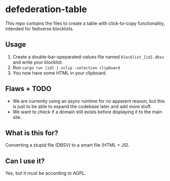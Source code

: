 # defederation-table

This repo contains the files to create a table with click-to-copy 
functionality, intended for fediverse blocklists.

## Usage

1. Create a double-bar-speparated-values file named `blocklist_[id].dbsv` and
   write your blocklist.
2. Run `cargo run [id] | xclip -selection clipboard`
3. You now have some HTML in your clipboard.

## Flaws + TODO

- We are currently using an async runtime for no apparent reason, but this is
  just to be able to expand the codebase later and add more stuff.
- We want to check if a domain still exists before displaying it to the main
  site.

## What is this for?

Converting a stupid file (DBSV) to a smart file (HTML + JS).

## Can I use it?

Yes, but it must be according to AGPL.

